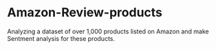 # Amazon-Review-products
Analyzing a dataset of over 1,000 products listed on Amazon and make Sentment analysis for these products.
